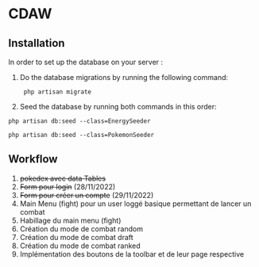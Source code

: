# CDAW

## Installation

In order to set up the database on your server :

1. Do the database migrations by running the following command:


        php artisan migrate
      
2. Seed the database by running both commands in this order:
  ```
  php artisan db:seed --class=EnergySeeder
  ```
  ```
  php artisan db:seed --class=PokemonSeeder
  ```
## Workflow

1. <del>pokedex avec data Tables</del>
2. <del>Form pour login</del> (28/11/2022)
3. <del>Form pour créer un compte</del> (29/11/2022)
4. Main Menu (fight) pour un user loggé basique permettant de lancer un combat
5. Habillage du main menu (fight)
6. Création du mode de combat random
7. Création du mode de combat draft
8. Création du mode de combat ranked
9. Implémentation des boutons de la toolbar et de leur page respective
